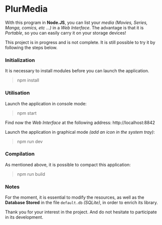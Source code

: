 # PlurMedia

With this program in **Node.JS**, you can list your *media* *(Movies, Series, Manga, comics, etc ...)* in a *Web Interface*. The advantage is that it is *Portable*, so you can easily carry it on your storage devices!

This project is in progress and is not complete. It is still possible to try it by following the steps below.

### Initialization
It is necessary to install modules before you can launch the application.

> npm install

### Utilisation
Launch the application in console mode:
> npm start

Find now the *Web Interface* at the following address: http://localhost:8842

Launch the application in graphical mode *(add an icon in the system tray)*:
> npm run dev

### Compilation
As mentioned above, it is possible to compact this application:
> npm run build

### Notes
For the moment, it is essential to modify the resources, as well as the **Database Stored** in the file `default.db` *(SQLite)*, in order to enrich its library.

Thank you for your interest in the project.
And do not hesitate to participate in its development.
